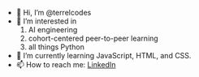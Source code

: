 - 👋 Hi, I’m @terrelcodes
- 👀 I’m interested in
   1. AI engineering
   2. cohort-centered peer-to-peer learning
   3. all things Python 
- 🌱 I’m currently learning JavaScript, HTML, and CSS.
- 📫 How to reach me: [LinkedIn](https://linkedin.com/in/terrelshumway/)

